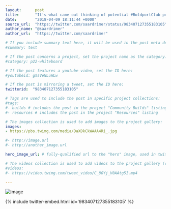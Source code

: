 ```yaml
---
layout:      post
title:       "It's what came out thinking of potential #BoldportClub projects..."
date:        "2018-04-09 18:11:44 +0000"
source_url:  "https://twitter.com/saardrimer/status/983407127355183105"
author_name: "@saardrimer"
author_url:  "https://twitter.com/saardrimer"

# If you include summary text here, it will be used in the post meta description instead of an excerpt from the post body
#summary: text

# If the post concerns a project, set the project name as the category:
#category: p22-whiteboard

# If the post features a youtube video, set the ID here:
#youtubeid: gXsVeNLuWLw

# If the post is mirroring a tweet, set the ID here:
twitterid:  "983407127355183105"

# Tags are used to include the post in specific project collections:
#tags:
#- builds # includes the post in the project "Community Builds" listing
#- resources # includes the post in the project "Resources" listing

# The images collection is used to add images to the project gallery:
images:
- https://pbs.twimg.com/media/DaXDkCkWAAA4Ri_.jpg

#- http://image.url
#- http://another_image.url

hero_image_url: # fully-qualified url to the "hero" image, used in twitter cards for example

# The videos collection is used to add videos to the project gallery (currently only mp4):
#videos:
#- https://video.twimg.com/tweet_video/C_8OYj_V0AAtg5I.mp4

---
```


![image](https://pbs.twimg.com/media/DaXDkCkWAAA4Ri_.jpg)

{% include twitter-embed.html id='983407127355183105' %}


